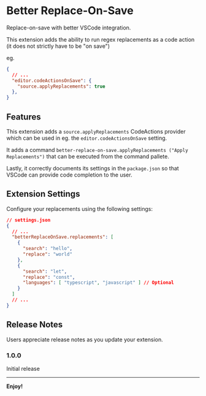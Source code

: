 
# Better Replace-On-Save

Replace-on-save with better VSCode integration.

This extension adds the ability to run regex replacements as a code action (it does not strictly have to be "on save")

eg.

```json
{
  // ...
  "editor.codeActionsOnSave": {
    "source.applyReplacements": true
  },
}
```

## Features

This extension adds a `source.applyReplacements` CodeActions provider which can be used in eg. the `editor.codeActionsOnSave` setting.

It adds a command `better-replace-on-save.applyReplacements ("Apply Replacements")` that can be executed from the command pallete.

Lastly, it correctly documents its settings in the `package.json` so that VSCode can provide code completion to the user.


## Extension Settings

Configure your replacements using the following settings:

```json
// settings.json
{
  // ...
  "betterReplaceOnSave.replacements": [
    {
      "search": "hello",
      "replace": "world"
    },
    {
      "search": "let",
      "replace": "const",
      "languages": [ "typescript", "javascript" ] // Optional
    }
  ]
  // ...
}
```

<!--
## Known Issues

Calling out known issues can help limit users opening duplicate issues against your extension.
-->

## Release Notes

Users appreciate release notes as you update your extension.

### 1.0.0

Initial release

---

**Enjoy!**
